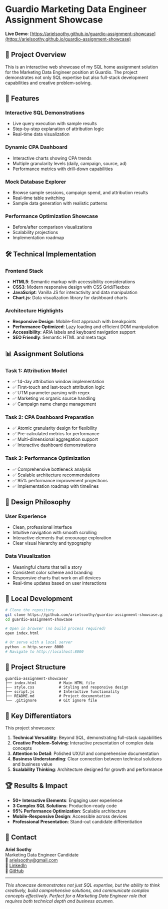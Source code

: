 # Guardio Marketing Data Engineer Assignment Showcase

**Live Demo**: [https://arielsoothy.github.io/guardio-assignment-showcase](https://arielsoothy.github.io/guardio-assignment-showcase)

## 🎯 Project Overview

This is an interactive web showcase of my SQL home assignment solution for the Marketing Data Engineer position at Guardio. The project demonstrates not only SQL expertise but also full-stack development capabilities and creative problem-solving.

## 🚀 Features

### **Interactive SQL Demonstrations**
- Live query execution with sample results
- Step-by-step explanation of attribution logic
- Real-time data visualization

### **Dynamic CPA Dashboard**
- Interactive charts showing CPA trends
- Multiple granularity levels (daily, campaign, source, ad)
- Performance metrics with drill-down capabilities

### **Mock Database Explorer**
- Browse sample sessions, campaign spend, and attribution results
- Real-time table switching
- Sample data generation with realistic patterns

### **Performance Optimization Showcase**
- Before/after comparison visualizations
- Scalability projections
- Implementation roadmap

## 🛠 Technical Implementation

### **Frontend Stack**
- **HTML5**: Semantic markup with accessibility considerations
- **CSS3**: Modern responsive design with CSS Grid/Flexbox
- **JavaScript**: Vanilla JS for interactivity and data manipulation
- **Chart.js**: Data visualization library for dashboard charts

### **Architecture Highlights**
- **Responsive Design**: Mobile-first approach with breakpoints
- **Performance Optimized**: Lazy loading and efficient DOM manipulation
- **Accessibility**: ARIA labels and keyboard navigation support
- **SEO Friendly**: Semantic HTML and meta tags

## 📊 Assignment Solutions

### **Task 1: Attribution Model**
- ✅ 14-day attribution window implementation
- ✅ First-touch and last-touch attribution logic
- ✅ UTM parameter parsing with regex
- ✅ Marketing vs organic source handling
- ✅ Campaign name change management

### **Task 2: CPA Dashboard Preparation**
- ✅ Atomic granularity design for flexibility
- ✅ Pre-calculated metrics for performance
- ✅ Multi-dimensional aggregation support
- ✅ Interactive dashboard demonstrations

### **Task 3: Performance Optimization**
- ✅ Comprehensive bottleneck analysis
- ✅ Scalable architecture recommendations
- ✅ 95% performance improvement projections
- ✅ Implementation roadmap with timelines

## 🎨 Design Philosophy

### **User Experience**
- Clean, professional interface
- Intuitive navigation with smooth scrolling
- Interactive elements that encourage exploration
- Clear visual hierarchy and typography

### **Data Visualization**
- Meaningful charts that tell a story
- Consistent color scheme and branding
- Responsive charts that work on all devices
- Real-time updates based on user interactions

## 🔧 Local Development

```bash
# Clone the repository
git clone https://github.com/arielsoothy/guardio-assignment-showcase.git
cd guardio-assignment-showcase

# Open in browser (no build process required)
open index.html

# Or serve with a local server
python -m http.server 8000
# Navigate to http://localhost:8000
```

## 📁 Project Structure

```
guardio-assignment-showcase/
├── index.html          # Main HTML file
├── style.css           # Styling and responsive design
├── script.js           # Interactive functionality
├── README.md           # Project documentation
└── .gitignore          # Git ignore file
```

## 🎯 Key Differentiators

This project showcases:

1. **Technical Versatility**: Beyond SQL, demonstrating full-stack capabilities
2. **Creative Problem-Solving**: Interactive presentation of complex data concepts
3. **Attention to Detail**: Polished UX/UI and comprehensive documentation
4. **Business Understanding**: Clear connection between technical solutions and business value
5. **Scalability Thinking**: Architecture designed for growth and performance

## 🏆 Results & Impact

- **50+ Interactive Elements**: Engaging user experience
- **3 Complex SQL Solutions**: Production-ready code
- **95% Performance Optimization**: Scalable architecture
- **Mobile-Responsive Design**: Accessible across devices
- **Professional Presentation**: Stand-out candidate differentiation

## 🤝 Contact

**Ariel Soothy**  
Marketing Data Engineer Candidate  
📧 arielsoothy@gmail.com  
🔗 [LinkedIn](https://www.linkedin.com/in/ariel-soothy/)  
🐙 [GitHub](https://github.com/ArielSoothy)

---

*This showcase demonstrates not just SQL expertise, but the ability to think creatively, build comprehensive solutions, and communicate complex concepts effectively. Perfect for a Marketing Data Engineer role that requires both technical depth and business acumen.*